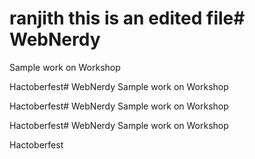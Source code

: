 # ranjith this is an edited file# WebNerdy
Sample work on Workshop


Hactoberfest# WebNerdy
Sample work on Workshop


Hactoberfest# WebNerdy
Sample work on Workshop


Hactoberfest# WebNerdy
Sample work on Workshop


Hactoberfest
